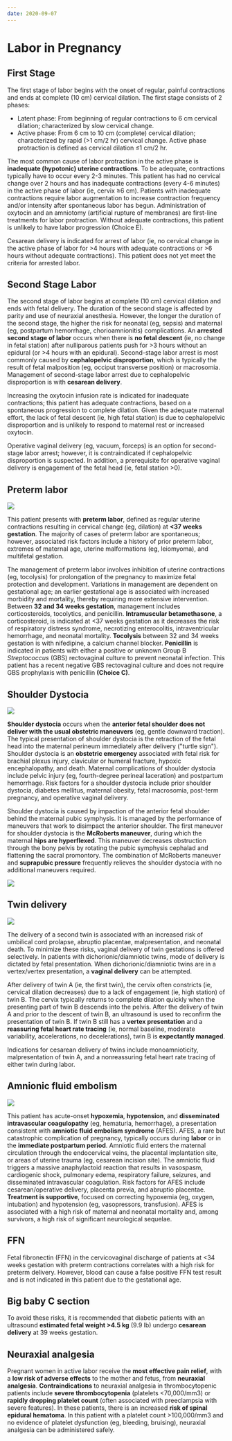 ```yaml
---
date: 2020-09-07
---
```


# Labor in Pregnancy

## First Stage

<!-- first stage labor protraction cause, rx -->

The first stage of labor begins with the onset of regular, painful contractions and ends at complete (10 cm) cervical dilation.  The first stage consists of 2 phases:

- Latent phase:  From beginning of regular contractions to 6 cm cervical dilation; characterized by slow cervical change.
- Active phase:  From 6 cm to 10 cm (complete) cervical dilation; characterized by rapid (>1 cm/2 hr) cervical change.  Active phase protraction is defined as cervical dilation ≤1 cm/2 hr.

The most common cause of labor protraction in the active phase is **inadequate (hypotonic) uterine contractions**.  To be adequate, contractions typically have to occur every 2-3 minutes.  This patient has had no cervical change over 2 hours and has inadequate contractions (every 4-6 minutes) in the active phase of labor (ie, cervix ≥6 cm).  Patients with inadequate contractions require labor augmentation to increase contraction frequency and/or intensity after spontaneous labor has begun.  Administration of oxytocin and an amniotomy (artificial rupture of membranes) are first-line treatments for labor protraction.  Without adequate contractions, this patient is unlikely to have labor progression (Choice E).

Cesarean delivery is indicated for arrest of labor (ie, no cervical change in the active phase of labor for >4 hours with adequate contractions or >6 hours without adequate contractions).  This patient does not yet meet the criteria for arrested labor.

## Second Stage Labor

<!-- second stage of labor starts when, when to do C section -->

The second stage of labor begins at complete (10 cm) cervical dilation and ends with fetal delivery. The duration of the second stage is affected by parity and use of neuraxial anesthesia. However, the longer the duration of the second stage, the higher the risk for neonatal (eg, sepsis) and maternal (eg, postpartum hemorrhage, chorioamnionitis) complications. An **arrested second stage of labor** occurs when there is **no fetal descent** (ie, no change in fetal station) after nulliparous patients push for >3 hours without an epidural (or >4 hours with an epidural). Second-stage labor arrest is most commonly caused by **cephalopelvic disproportion**, which is typically the result of fetal malposition (eg, occiput transverse position) or macrosomia. Management of second-stage labor arrest due to cephalopelvic disproportion is with **cesarean delivery**.

Increasing the oxytocin infusion rate is indicated for inadequate contractions; this patient has adequate contractions, based on a spontaneous progression to complete dilation. Given the adequate maternal effort, the lack of fetal descent (ie, high fetal station) is due to cephalopelvic disproportion and is unlikely to respond to maternal rest or increased oxytocin.

Operative vaginal delivery (eg, vacuum, forceps) is an option for second-stage labor arrest; however, it is contraindicated if cephalopelvic disproportion is suspected. In addition, a prerequisite for operative vaginal delivery is engagement of the fetal head (ie, fetal station >0).

## Preterm labor

<!-- preterm labor management by weeks -->

![](https://photos.thisispiggy.com/file/wikiFiles/image-20200721211021777.png)

This patient presents with **preterm labor**, defined as regular uterine contractions resulting in cervical change (eg, dilation) at **<37 weeks gestation**. The majority of cases of preterm labor are spontaneous; however, associated risk factors include a history of prior preterm labor, extremes of maternal age, uterine malformations (eg, leiomyoma), and multifetal gestation.

The management of preterm labor involves inhibition of uterine contractions (eg, tocolysis) for prolongation of the pregnancy to maximize fetal protection and development. Variations in management are dependent on gestational age; an earlier gestational age is associated with increased morbidity and mortality, thereby requiring more extensive intervention. Between **32 and 34 weeks gestation**, management includes corticosteroids, tocolytics, and penicillin. **Intramuscular betamethasone**, a corticosteroid, is indicated at <37 weeks gestation as it decreases the risk of respiratory distress syndrome, necrotizing enterocolitis, intraventricular hemorrhage, and neonatal mortality. **Tocolysis** between 32 and 34 weeks gestation is with nifedipine, a calcium channel blocker. **Penicillin** is indicated in patients with either a positive or unknown Group B _Streptococcus_ (GBS) rectovaginal culture to prevent neonatal infection. This patient has a recent negative GBS rectovaginal culture and does not require GBS prophylaxis with penicillin **(Choice C)**.

## Shoulder Dystocia

<!-- shoulder dystocia in delivery management -->

![](https://photos.thisispiggy.com/file/wikiFiles/image-20200316202843640.png)

**Shoulder dystocia** occurs when the **anterior fetal shoulder does not deliver with the usual obstetric maneuvers** (eg, gentle downward traction). The typical presentation of shoulder dystocia is the retraction of the fetal head into the maternal perineum immediately after delivery ("turtle sign"). Shoulder dystocia is an **obstetric emergency** associated with fetal risk for brachial plexus injury, clavicular or humeral fracture, hypoxic encephalopathy, and death. Maternal complications of shoulder dystocia include pelvic injury (eg, fourth-degree perineal laceration) and postpartum hemorrhage. Risk factors for a shoulder dystocia include prior shoulder dystocia, diabetes mellitus, maternal obesity, fetal macrosomia, post-term pregnancy, and operative vaginal delivery.

Shoulder dystocia is caused by impaction of the anterior fetal shoulder behind the maternal pubic symphysis. It is managed by the performance of maneuvers that work to disimpact the anterior shoulder. The first maneuver for shoulder dystocia is the **McRoberts maneuver**, during which the maternal **hips are hyperflexed**. This maneuver decreases obstruction through the bony pelvis by rotating the pubic symphysis cephalad and flattening the sacral promontory. The combination of McRoberts maneuver and **suprapubic pressure** frequently relieves the shoulder dystocia with no additional maneuvers required.

![](https://photos.thisispiggy.com/file/wikiFiles/image-20200316202917203.png)

## Twin delivery

<!-- second twin delivery -->

![](https://photos.thisispiggy.com/file/wikiFiles/image-20200224201003126.png)

The delivery of a second twin is associated with an increased risk of umbilical cord prolapse, abruptio placentae, malpresentation, and neonatal death. To minimize these risks, vaginal delivery of twin gestations is offered selectively. In patients with dichorionic/diamniotic twins, mode of delivery is dictated by fetal presentation. When dichorionic/diamniotic twins are in a vertex/vertex presentation, a **vaginal delivery** can be attempted.

After delivery of twin A (ie, the first twin), the cervix often constricts (ie, cervical dilation decreases) due to a lack of engagement (ie, high station) of twin B. The cervix typically returns to complete dilation quickly when the presenting part of twin B descends into the pelvis. After the delivery of twin A and prior to the descent of twin B, an ultrasound is used to reconfirm the presentation of twin B. If twin B still has a **vertex presentation** and a **reassuring fetal heart rate tracing** (ie, normal baseline, moderate variability, accelerations, no decelerations), twin B is **expectantly managed**.

Indications for cesarean delivery of twins include monoamnioticity, malpresentation of twin A, and a nonreassuring fetal heart rate tracing of either twin during labor.

## Amnionic fluid embolism

<!-- amnionic fluid embolism risks, sx, rx -->

![](https://photos.thisispiggy.com/file/wikiFiles/image-20200118104855922.png)

This patient has acute-onset **hypoxemia**, **hypotension**, and **disseminated intravascular coagulopathy** (eg, hematuria, hemorrhage), a presentation consistent with **amniotic fluid embolism syndrome** (AFES). AFES, a rare but catastrophic complication of pregnancy, typically occurs during **labor** or in the **immediate postpartum period**. Amniotic fluid enters the maternal circulation through the endocervical veins, the placental implantation site, or areas of uterine trauma (eg, cesarean incision site). The amniotic fluid triggers a massive anaphylactoid reaction that results in vasospasm, cardiogenic shock, pulmonary edema, respiratory failure, seizures, and disseminated intravascular coagulation. Risk factors for AFES include cesarean/operative delivery, placenta previa, and abruptio placentae. **Treatment is supportive**, focused on correcting hypoxemia (eg, oxygen, intubation) and hypotension (eg, vasopressors, transfusion). AFES is associated with a high risk of maternal and neonatal mortality and, among survivors, a high risk of significant neurological sequelae.

## FFN

<!-- fetal fibronectin is -->

Fetal fibronectin (FFN) in the cervicovaginal discharge of patients at <34 weeks gestation with preterm contractions correlates with a high risk for preterm delivery. However, blood can cause a false positive FFN test result and is not indicated in this patient due to the gestational age.

## Big baby C section

<!-- Big baby C section weight -->

To avoid these risks, it is recommended that diabetic patients with an ultrasound **estimated fetal weight >4.5 kg** (9.9 lb) undergo **cesarean delivery** at 39 weeks gestation.

## Neuraxial analgesia

<!-- epidural analgesia in labor CI -->

Pregnant women in active labor receive the **most effective pain relief**, with a **low risk of adverse effects** to the mother and fetus, from **neuraxial analgesia**.  **Contraindications** to neuraxial analgesia in thrombocytopenic patients include **severe thrombocytopenia** (platelets <70,000/mm3) or **rapidly dropping platelet count** (often associated with preeclampsia with severe features).  In these patients, there is an increased **risk of spinal epidural hematoma**.  In this patient with a platelet count >100,000/mm3 and no evidence of platelet dysfunction (eg, bleeding, bruising), neuraxial analgesia can be administered safely.
